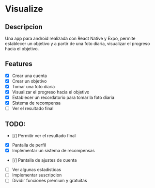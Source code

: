 # Visualize

## Descripcion

Una app para android realizada con React Native y Expo, permite establecer un objetivo y a partir de una foto diaria, visualizar el progreso hacia el objetivo.

## Features

- [x] Crear una cuenta
- [x] Crear un objetivo
- [x] Tomar una foto diaria
- [x] Visualizar el progreso hacia el objetivo
- [x] Establecer un recordatorio para tomar la foto diaria
- [x] Sistema de recompensa
- [ ] Ver el resultado final

## TODO:

- [/] Permitir ver el resultado final
- [x] Pantalla de perfil
- [x] Implementar un sistema de recompensas
- [/] Pantalla de ajustes de cuenta
- [ ] Ver algunas estadisticas
- [ ] Implementar suscripcion
- [ ] Dividir funciones premium y gratuitas
